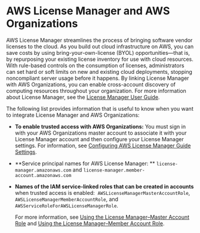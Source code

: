 # AWS License Manager and AWS Organizations<a name="services-that-can-integrate-license-manager"></a>

AWS License Manager streamlines the process of bringing software vendor licenses to the cloud\. As you build out cloud infrastructure on AWS, you can save costs by using bring\-your\-own\-license \(BYOL\) opportunities—that is, by repurposing your existing license inventory for use with cloud resources\. With rule\-based controls on the consumption of licenses, administrators can set hard or soft limits on new and existing cloud deployments, stopping noncompliant server usage before it happens\. By linking License Manager with AWS Organizations, you can enable cross\-account discovery of computing resources throughout your organization\. For more information about License Manager, see the [License Manager User Guide](https://docs.aws.amazon.com/license-manager/latest/userguide/)\.

The following list provides information that is useful to know when you want to integrate License Manager and AWS Organizations:
+ **To enable trusted access with AWS Organizations:** You must sign in with your AWS Organizations master account to associate it with your License Manager account and then configure your License Manager settings\. For information, see [Configuring AWS License Manager Guide Settings](https://docs.aws.amazon.com/license-manager/latest/userguide/settings.html)\. 
+ **Service principal names for AWS License Manager: ** `license-manager.amazonaws.com` and `license-manager.member-account.amazonaws.com`
+ **Names of the IAM service\-linked roles that can be created in accounts** when trusted access is enabled:  `AWSLicenseManagerMasterAccountRole`, `AWSLicenseManagerMemberAccountRole`, and `AWSServiceRoleForAWSLicenseManagerRole`\.

  For more information, see [Using the License Manager–Master Account Role](https://docs.aws.amazon.com/license-manager/latest/userguide/master-role.html) and [Using the License Manager–Member Account Role](https://docs.aws.amazon.com/license-manager/latest/userguide/member-role.html)\.
